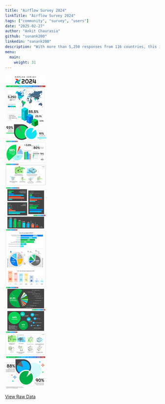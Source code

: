 ```yaml
---
title: "Airflow Survey 2024"
linkTitle: "Airflow Survey 2024"
tags: ["community", "survey", "users"]
date: "2025-02-27"
author: "Ankit Chaurasia"
github: "sunank200"
linkedin: "sunank200"
description: "With more than 5,250 responses from 116 countries, this is the largest data engineering survey to date. Conducted annually, it offers valuable insights into Airflow usage and helps guide our future efforts."
menu:
  main:
    weight: 31
---
```


![Airflow Survey 2024](images/Airflow-Survey-2024-Results-v2.png "airflow_survey_2024")

[View Raw Data](https://astronomer.typeform.com/report/SF2VGNTc/fRSeRcKKJ3kgYXVl)
